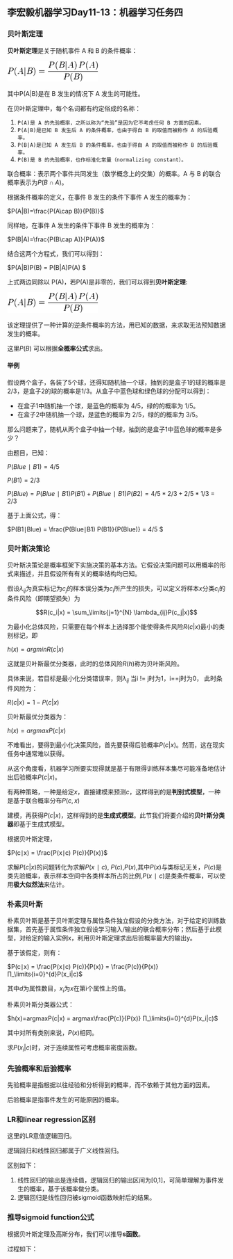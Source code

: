 ## 李宏毅机器学习Day11-13：机器学习任务四

### 贝叶斯定理

**贝叶斯定理**是关于随机事件 A 和 B 的条件概率：

![img](../../notes/lihongyi/images/4.png)

其中P(A|B)是在 B 发生的情况下 A 发生的可能性。

在贝叶斯定理中，每个名词都有约定俗成的名称：

1. `P(A)是 A 的先验概率，之所以称为“先验”是因为它不考虑任何 B 方面的因素。`
2. `P(A|B)是已知 B 发生后 A 的条件概率，也由于得自 B 的取值而被称作 A 的后验概率。`
3. `P(B|A)是已知 A 发生后 B 的条件概率，也由于得自 A 的取值而被称作 B 的后验概率。`
4. `P(B)是 B 的先验概率，也作标淮化常量（normalizing constant）。`

联合概率：表示两个事件共同发生（数学概念上的交集）的概率。A 与 B 的联合概率表示为$P(B∩A)$。

根据条件概率的定义，在事件 B 发生的条件下事件 A 发生的概率为：

$P(A|B)=\frac{P(A\cap B)}{P(B)}​$

同样地，在事件 A 发生的条件下事件 B 发生的概率为：

$P(B|A)=\frac{P(B\cap A)}{P(A)}​$

结合这两个方程式，我们可以得到：

$P(A|B)P(B)  = P(B|A)P(A)  $

上式两边同除以 P(A)，若P(A)是非零的，我们可以得到**贝叶斯定理**:

![img](../../notes/lihongyi/images/4.png)

该定理提供了一种计算的逆条件概率的方法，用已知的数据，来求取无法预知数据发生的概率。

这里$P(B)$ 可以根据**全概率公式**求出。

#### 举例

假设两个盒子，各装了5个球，还得知随机抽一个球，抽到的是盒子1的球的概率是 2/3，是盒子2的球的概率是1/3。从盒子中蓝色球和绿色球的分配可以得到：

- 在盒子1中随机抽一个球，是蓝色的概率为 4/5，绿的的概率为 1/5。
- 在盒子2中随机抽一个球，是蓝色的概率为 2/5，绿的的概率为 3/5。

那么问题来了，随机从两个盒子中抽一个球，抽到的是盒子1中蓝色球的概率是多少？

由题目，已知：

$P(Blue∣B1) = 4/5$

$P(B1) = 2/3$

$P(Blue) = P(Blue∣B1) P(B1) + P(Blue∣B1) P(B2) = 4/5*2/3+2/5*1/3$ = 2/3

基于上面公式，得：

$P(B1∣Blue) = \frac{P(Blue∣B1) P(B1)}{P(Blue)} = 4/5 ​$ 

### 贝叶斯决策论

贝叶斯决策论是概率框架下实施决策的基本方法。它假设决策问题可以用概率的形式来描述，并且假设所有有关的概率结构均已知。

假设$λ_{ij}$为真实标记为$c_j$的样本误分类为$c_i$所产生的损失，可以定义将样本$x$分类$c_i$的条件风险（即期望损失）为

$$R(c_i|x) = \sum_\limits{j=1}^{N} \lambda_{ij}P(c_j|x)​$$

为最小化总体风险，只需要在每个样本上选择那个能使得条件风险$R(c|x)​$最小的类别标记，即

$h(x)=argminR(c|x)​$

这就是贝叶斯最优分类器，此时的总体风险$R(h)$称为贝叶斯风险。

具体来说，若目标是最小化分类错误率，则$λ_{ij}​$ 当i != j时为1，i==j时为0， 此时条件风险为：

$R(c|x) = 1-P(c|x)$

贝叶斯最优分类器为：

$h(x)=argmaxP(c|x)​$

不难看出，要得到最小化决策风险，首先要获得后验概率$P(c|x)$。然而，这在现实任务中通常难以获得。

从这个角度看，机器学习所要实现得就是基于有限得训练样本集尽可能准备地估计出后验概率$P(c|x)​$。

有两种策略，一种是给定$x$，直接建模来预测$c$，这样得到的是**判别式模型**，一种是基于联合概率分布$P(c, x)$

建模，再获得$P(c|x)​$，这样得到的是**生成式模型**。此节我们将要介绍的**贝叶斯分类器**即基于生成式模型。

根据贝叶斯定理，

$P(c∣x) = \frac{P(x∣c) P(c)}{P(x)}​$   

求解$P(c|x)​$的问题转化为求解$P(x∣c)​$, $P(c)​$,$P(x)​$,其中$P(x)​$与类标记无关，$P(c)​$是类先验概率，表示样本空间中各类样本所占的比例,$P(x∣c)​$是类条件概率，可以使用**极大似然法**来估计。

### 朴素贝叶斯

朴素贝叶斯是基于贝叶斯定理与属性条件独立假设的分类方法，对于给定的训练数据集，首先基于属性条件独立假设学习输入/输出的联合概率分布；然后基于此模型，对给定的输入实例x，利用贝叶斯定理求出后验概率最大的输出y。

基于该假定，则有：

$P(c∣x) = \frac{P(x∣c) P(c)}{P(x)} = \frac{P(c)}{P(x)} ∏_\limits{i=0}^{d}P(x_i|c)​$  

其中$d$为属性数目，$x_i$为$x$在第i个属性上的值。

朴素贝叶斯分类器公式：

$h(x)=argmaxP(c|x) =  argmax\frac{P(c)}{P(x)} ∏_\limits{i=0}^{d}P(x_i|c)​$

其中对所有类别来说，$P(x)$相同。

求$P(x_i|c)​$ 时，对于连续属性可考虑概率密度函数。

### 先验概率和后验概率

先验概率是指根据以往经验和分析得到的概率，而不依赖于其他方面的因素。

后验概率是指事件发生的可能原因的概率。

### LR和linear regression区别

这里的LR意值逻辑回归。

逻辑回归和线性回归都属于广义线性回归。

区别如下：

1. 线性回归的输出是连续值，逻辑回归的输出区间为[0,1]，可简单理解为事件发生的概率，基于该概率做分类。
2. 逻辑回归是线性回归被sigmoid函数映射后的结果。

### 推导sigmoid function公式

根据贝叶斯定理及高斯分布，我们可以推导**s函数**。

过程如下：

